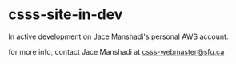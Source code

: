 # csss-site-in-dev

In active development on Jace Manshadi's personal AWS account.

for more info, contact Jace Manshadi at csss-webmaster@sfu.ca
